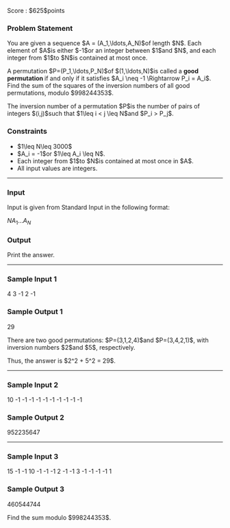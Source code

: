 
<div>

<span>

<span>

<p>
Score : $625$points
</p>

<div>

<section>

### **Problem Statement**

<p>
You are given a sequence $A = (A_1,\ldots,A_N)$of length $N$. Each element of $A$is either $-1$or an integer between $1$and $N$, and each integer from $1$to $N$is contained at most once.
</p>

<p>
A permutation $P=(P_1,\ldots,P_N)$of $(1,\ldots,N)$is called a 
<strong>
good permutation
</strong>
if and only if it satisfies $A_i \neq -1 \Rightarrow P_i = A_i$. Find the sum of the squares of the inversion numbers of all good permutations, modulo $998244353$.
</p>

<p>
The inversion number of a permutation $P$is the number of pairs of integers $(i,j)$such that $1\leq i < j \leq N$and $P_i > P_j$.
</p>

</section>

</div>

<div>

<section>

### **Constraints**

<ul>

<li>
$1\leq N\leq 3000$
</li>

<li>
$A_i = -1$or $1\leq A_i \leq N$.
</li>

<li>
Each integer from $1$to $N$is contained at most once in $A$.
</li>

<li>
All input values are integers.
</li>

</ul>

</section>

</div>

---

<div>

<div>

<section>

### **Input**

<p>
Input is given from Standard Input in the following format:
</p>

<div>

$N$$A_1$$\ldots$$A_N$
</div>

</section>

</div>

<div>

<section>

### **Output**

<p>
Print the answer.
</p>

</section>

</div>

</div>

---

<div>

<section>

### **Sample Input 1**

<div>

4
3 -1 2 -1

</div>

</section>

</div>

<div>

<section>

### **Sample Output 1**

<div>

29

</div>

<p>
There are two good permutations: $P=(3,1,2,4)$and $P=(3,4,2,1)$, with inversion numbers $2$and $5$, respectively.
</p>

<p>
Thus, the answer is $2^2 + 5^2 = 29$.
</p>

</section>

</div>

---

<div>

<section>

### **Sample Input 2**

<div>

10
-1 -1 -1 -1 -1 -1 -1 -1 -1 -1

</div>

</section>

</div>

<div>

<section>

### **Sample Output 2**

<div>

952235647

</div>

</section>

</div>

---

<div>

<section>

### **Sample Input 3**

<div>

15
-1 -1 10 -1 -1 -1 2 -1 -1 3 -1 -1 -1 -1 1

</div>

</section>

</div>

<div>

<section>

### **Sample Output 3**

<div>

460544744

</div>

<p>
Find the sum modulo $998244353$.
</p>

</section>

</div>

</span>

</span>

</div>
